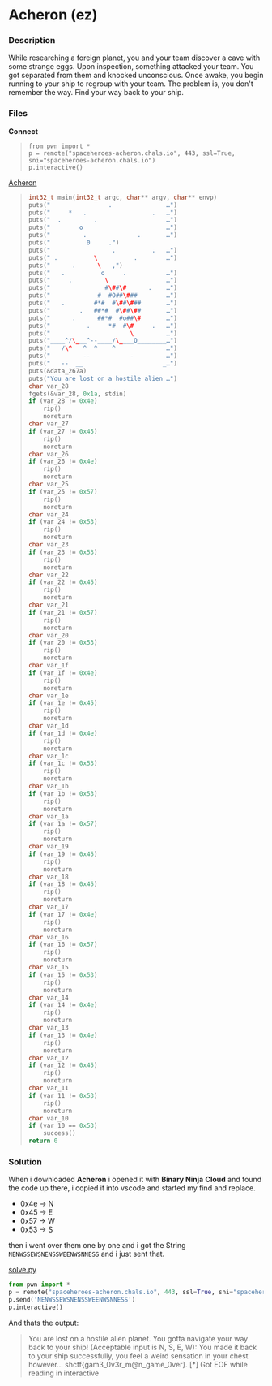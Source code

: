 # Acheron (ez)

### Description

While researching a foreign planet, you and your team discover a cave with some strange eggs. Upon inspection, something attacked your team. You got separated from them and knocked unconscious. Once awake, you begin running to your ship to regroup with your team. The problem is, you don't remember the way. Find your way back to your ship.

### Files

**Connect**

> ```
> from pwn import *
> p = remote("spaceheroes-acheron.chals.io", 443, ssl=True, sni="spaceheroes-acheron.chals.io")
> p.interactive()
> ```

[Acheron](Acheron)

> ```c
> int32_t main(int32_t argc, char** argv, char** envp)
> puts("                .               …")
> puts("     *   .                  .   …")
> puts("  .         .                   …")
> puts("        o                       …")
> puts("         .              .       …")
> puts("          0     .")
> puts("                 .          .   …")
> puts(" .          \          .        …")
> puts("      .      \   ,")
> puts("   .          o     .           …")
> puts("     .         \                …")
> puts("               #\##\#      .    …")
> puts("             #  #O##\###        …")
> puts("   .        #*#  #\##\###       …")
> puts("        .   ##*#  #\##\##       …")
> puts("      .      ##*#  #o##\#       …")
> puts("          .     *#  #\#     .   …")
> puts("                      \         …")
> puts("____^/\___^--____/\____O________…")
> puts("   /\^   ^  ^    ^              …")
> puts("         --           -         …")
> puts("   --  __                      _…")
> puts(&data_267a)
> puts("You are lost on a hostile alien …")
> char var_28
> fgets(&var_28, 0x1a, stdin)
> if (var_28 != 0x4e)
>     rip()
>     noreturn
> char var_27
> if (var_27 != 0x45)
>     rip()
>     noreturn
> char var_26
> if (var_26 != 0x4e)
>     rip()
>     noreturn
> char var_25
> if (var_25 != 0x57)
>     rip()
>     noreturn
> char var_24
> if (var_24 != 0x53)
>     rip()
>     noreturn
> char var_23
> if (var_23 != 0x53)
>     rip()
>     noreturn
> char var_22
> if (var_22 != 0x45)
>     rip()
>     noreturn
> char var_21
> if (var_21 != 0x57)
>     rip()
>     noreturn
> char var_20
> if (var_20 != 0x53)
>     rip()
>     noreturn
> char var_1f
> if (var_1f != 0x4e)
>     rip()
>     noreturn
> char var_1e
> if (var_1e != 0x45)
>     rip()
>     noreturn
> char var_1d
> if (var_1d != 0x4e)
>     rip()
>     noreturn
> char var_1c
> if (var_1c != 0x53)
>     rip()
>     noreturn
> char var_1b
> if (var_1b != 0x53)
>     rip()
>     noreturn
> char var_1a
> if (var_1a != 0x57)
>     rip()
>     noreturn
> char var_19
> if (var_19 != 0x45)
>     rip()
>     noreturn
> char var_18
> if (var_18 != 0x45)
>     rip()
>     noreturn
> char var_17
> if (var_17 != 0x4e)
>     rip()
>     noreturn
> char var_16
> if (var_16 != 0x57)
>     rip()
>     noreturn
> char var_15
> if (var_15 != 0x53)
>     rip()
>     noreturn
> char var_14
> if (var_14 != 0x4e)
>     rip()
>     noreturn
> char var_13
> if (var_13 != 0x4e)
>     rip()
>     noreturn
> char var_12
> if (var_12 != 0x45)
>     rip()
>     noreturn
> char var_11
> if (var_11 != 0x53)
>     rip()
>     noreturn
> char var_10
> if (var_10 == 0x53)
>     success()
> return 0
> ```

### Solution

When i downloaded **Acheron** i opened it with **Binary Ninja** **Cloud** and found the code up there, i copied it into vscode and started my find and replace.

* 0x4e -> N
* 0x45 -> E
* 0x57 -> W
* 0x53 -> S

then i went over them one by one and i got the String `NENWSSEWSNENSSWEENWSNNESS` and i just sent that.

[solve.py](solve.py)

```python
from pwn import *
p = remote("spaceheroes-acheron.chals.io", 443, ssl=True, sni="spaceheroes-acheron.chals.io")
p.send('NENWSSEWSNENSSWEENWSNNESS')
p.interactive()
```

And thats the output:

> You are lost on a hostile alien planet. You gotta navigate your way back to your ship! (Acceptable input is N, S, E, W):
> You made it back to your ship successfully, you feel a weird sensation in your chest however...
> shctf{gam3_0v3r_m@n_game_0ver}.
> [*] Got EOF while reading in interactive

